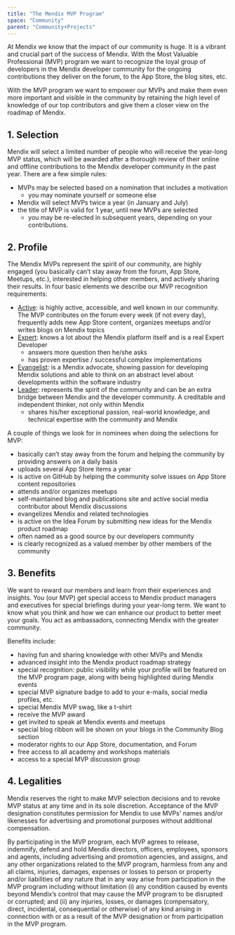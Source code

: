 ```yaml
---
title: "The Mendix MVP Program"
space: "Community"
parent: "Community+Projects"
---
```

At Mendix we know that the impact of our community is huge. It is a vibrant and crucial part of the success of Mendix. With the Most Valuable Professional (MVP) program we want to recognize the loyal group of developers in the Mendix developer community for the ongoing contributions they deliver on the forum, to the App Store, the blog sites, etc.

With the MVP program we want to empower our MVPs and make them even more important and visible in the community by retaining the high level of knowledge of our top contributors and give them a closer view on the roadmap of Mendix.

## 1. Selection

Mendix will select a limited number of people who will receive the year-long MVP status, which will be awarded after a thorough review of their online and offline contributions to the Mendix developer community in the past year. There are a few simple rules:

*   MVPs may be selected based on a nomination that includes a motivation
    *   you may nominate yourself or someone else
*   Mendix will select MVPs twice a year (in January and July)
*   the title of MVP is valid for 1 year, until new MVPs are selected
    *   you may be re-elected in subsequent years, depending on your contributions.

## 2\. Profile

The Mendix MVPs represent the spirit of our community, are highly engaged (you basically can’t stay away from the forum, App Store, Meetups, etc.), interested in helping other members, and actively sharing their results. In four basic elements we describe our MVP recognition requirements:

*   <u>Active</u>: is highly active, accessible, and well known in our community. The MVP contributes on the forum every week (if not every day), frequently adds new App Store content, organizes meetups and/or writes blogs on Mendix topics
*   <u>Expert</u>: knows a lot about the Mendix platform itself and is a real Expert Developer
    *   answers more question then he/she asks
    *   has proven expertise / successful complex implementations
*   <u>Evangelist</u>: is a Mendix advocate, showing passion for developing Mendix solutions and able to think on an abstract level about developments within the software industry
*   <u>Leader</u>: represents the spirit of the community and can be an extra bridge between Mendix and the developer community. A creditable and independent thinker, not only within Mendix
    *   shares his/her exceptional passion, real-world knowledge, and technical expertise with the community and Mendix

A couple of things we look for in nominees when doing the selections for MVP:

*   basically can’t stay away from the forum and helping the community by providing answers on a daily basis
*   uploads several App Store items a year
*   is active on GitHub by helping the community solve issues on App Store content repositories
*   attends and/or organizes meetups
*   self-maintained blog and publications site and active social media contributor about Mendix discussions
*   evangelizes Mendix and related technologies
*   is active on the Idea Forum by submitting new ideas for the Mendix product roadmap
*   often named as a good source by our developers community
*   is clearly recognized as a valued member by other members of the community

## 3\. Benefits

We want to reward our members and learn from their experiences and insights. You (our MVP) get special access to Mendix product managers and executives for special briefings during your year-long term. We want to know what you think and how we can enhance our product to better meet your goals. You act as ambassadors, connecting Mendix with the greater community.

Benefits include:

*   having fun and sharing knowledge with other MVPs and Mendix
*   advanced insight into the Mendix product roadmap strategy
*   special recognition: public visibility while your profile will be featured on the MVP program page, along with being highlighted during Mendix events
*   special MVP signature badge to add to your e-mails, social media profiles, etc.
*   special Mendix MVP swag, like a t-shirt
*   receive the MVP award
*   get invited to speak at Mendix events and meetups
*   special blog ribbon will be shown on your blogs in the Community Blog section
*   moderator rights to our App Store, documentation, and Forum
*   free access to all academy and workshops materials
*   access to a special MVP discussion group

## 4\. Legalities

Mendix reserves the right to make MVP selection decisions and to revoke MVP status at any time and in its sole discretion. Acceptance of the MVP designation constitutes permission for Mendix to use MVPs' names and/or likenesses for advertising and promotional purposes without additional compensation.

By participating in the MVP program, each MVP agrees to release, indemnify, defend and hold Mendix directors, officers, employees, sponsors and agents, including advertising and promotion agencies, and assigns, and any other organizations related to the MVP program, harmless from any and all claims, injuries, damages, expenses or losses to person or property and/or liabilities of any nature that in any way arise from participation in the MVP program including without limitation (i) any condition caused by events beyond Mendix’s control that may cause the MVP program to be disrupted or corrupted; and (ii) any injuries, losses, or damages (compensatory, direct, incidental, consequential or otherwise) of any kind arising in connection with or as a result of the MVP designation or from participation in the MVP program.
